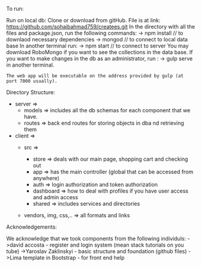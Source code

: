 To run:

Run on local db:
	Clone or download from gitHub.
	File is at link: https://github.com/sohaibahmad759/createes.git
	In the directory with all the files and package.json, run the following commands:
	-> npm install // to downlaod necessary dependencies
	-> mongod // to connect to local data base
	In another terminal run:
	-> npm start // to connect to server
	You may download RoboMongo if you want to see the collections in the data base.
	If you want to make changes in the db as an administrator, run :
	-> gulp serve
	in another terminal.

	The web app will be executable on the address provided by gulp (at port 7000 usually).

Directory Structure:
- server =>
	- models => includes all the db schemas for each component that we have.
	- routes => back end routes for storing objects in dba nd retrieving them
- client =>
	- src =>
		- store => deals with our main page, shopping cart and checking out
		- app => has the main controller (global that can be accessed from anywhere)
		- auth => login authorization and token authorization
		- dashboard => how to deal with profiles if you have user access and admin access
		- shared => includes services and directories

	- vendors, img, css,.. => all formats and links


Acknowledgements:

We acknowledge that we took components from the following individuls:
->david accosta - register and login system (mean stack tutorials on you tube)
->Yaroslav Zaklinskyi - basic structure and foundation (github files)
->Lima template in Bootstrap - for front end help
 






